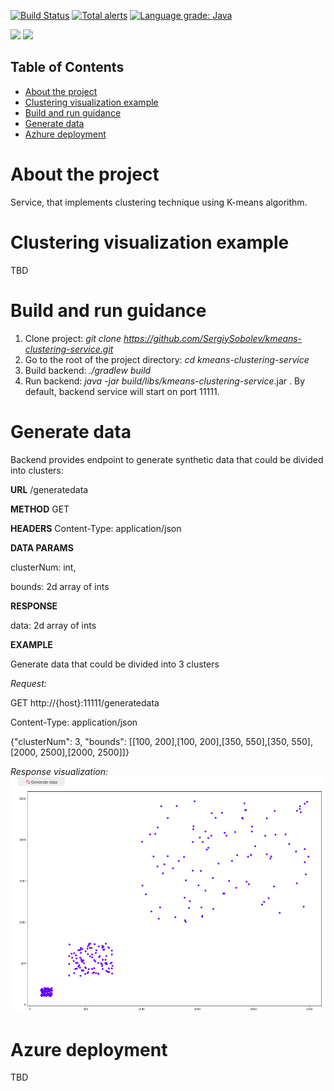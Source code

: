 [![Build Status](https://travis-ci.org/SergiySobolev/kmeans-clustering-service.svg?branch=master)](https://travis-ci.org/SergiySobolev/kmeans-clustering-service)
[![Total alerts](https://img.shields.io/lgtm/alerts/g/SergiySobolev/kmeans-clustering-service.svg?logo=lgtm&logoWidth=18)](https://lgtm.com/projects/g/SergiySobolev/kmeans-clustering-service/alerts/)
[![Language grade: Java](https://img.shields.io/lgtm/grade/java/g/SergiySobolev/kmeans-clustering-service.svg?logo=lgtm&logoWidth=18)](https://lgtm.com/projects/g/SergiySobolev/kmeans-clustering-service/context:java)

<!-- Badges -->
<img src="https://img.shields.io/badge/java-%23ED8B00.svg?&style=for-the-badge&logo=java&logoColor=white"/>
<img src="https://img.shields.io/badge/azure%20-%230072C6.svg?&style=for-the-badge&logo=azure-devops&logoColor=white"/>
<br>

<!-- TABLE OF CONTENTS -->
## Table of Contents

* [About the project](#about-the-project)
* [Clustering visualization example](#clustering-visualization-example)
* [Build and run guidance](#build-and-run-guidance)
* [Generate data](#generate-data)
* [Azhure deployment](#azure-deployment)

<!-- ABOUT THE PROJECT -->
# About the project
Service, that implements clustering technique using K-means algorithm. 

# Clustering visualization example
TBD

# Build and run guidance
1. Clone project:  *git clone https://github.com/SergiySobolev/kmeans-clustering-service.git*
2. Go to the root of the project directory: *cd kmeans-clustering-service*
3. Build backend: *./gradlew build*
4. Run backend: *java -jar build/libs/kmeans-clustering-service*.jar . By default, backend service will start on port 11111.

# Generate data
Backend provides endpoint to generate synthetic data that could be divided into clusters:

**URL**
/generatedata

**METHOD**
GET

**HEADERS**
Content-Type: application/json

**DATA PARAMS**

 clusterNum: int,
  
 bounds: 2d array of ints 
 
**RESPONSE**

data: 2d array of ints

**EXAMPLE**

Generate data that could be divided into 3 clusters

_Request:_

GET http://{host}:11111/generatedata

Content-Type: application/json

{"clusterNum": 3, "bounds": [[100, 200],[100, 200],[350, 550],[350, 550],[2000, 2500],[2000, 2500]]}

_Response visualization:_
![Generated data response visualization](https://github.com/SergiySobolev/kmeans-clustering-service/blob/master/visualization/screenshots/generatedata.png)


# Azure deployment
TBD
